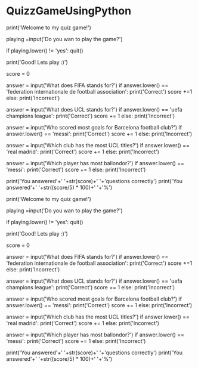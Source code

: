 # QuizzGameUsingPython

print('Welcome to my quiz game!')

playing =input('Do you wan to play the game?')

if playing.lower() != 'yes':
    quit()

print('Good! Lets play :)')

score = 0

answer = input('What does FIFA stands for?')
if answer.lower() == 'federation internationale de football association':
    print('Correct')
    score +=1
else:
    print('Incorrect')


answer = input('What does UCL stands for?')
if answer.lower() == 'uefa champions league':
    print('Correct')
    score += 1
else:
    print('Incorrect')


answer = input('Who scored most goals for Barcelona football club?')
if answer.lower() == 'messi':
    print('Correct')
    score += 1
else:
    print('Incorrect')


answer = input('Which club has the most UCL titles?')
if answer.lower() == 'real madrid':
    print('Correct')
    score += 1
else:
    print('Incorrect')


answer = input('Which player has most ballondor?')
if answer.lower() == 'messi':
    print('Correct')
    score += 1
else:
    print('Incorrect')

print('You answered'+' '+str(score)+' '+'questions correctly')
print('You answered'+' '+str((score/5) * 100)+' '+'%')

print('Welcome to my quiz game!')

playing =input('Do you wan to play the game?')

if playing.lower() != 'yes':
    quit()

print('Good! Lets play :)')

score = 0

answer = input('What does FIFA stands for?')
if answer.lower() == 'federation internationale de football association':
    print('Correct')
    score +=1
else:
    print('Incorrect')


answer = input('What does UCL stands for?')
if answer.lower() == 'uefa champions league':
    print('Correct')
    score += 1
else:
    print('Incorrect')


answer = input('Who scored most goals for Barcelona football club?')
if answer.lower() == 'messi':
    print('Correct')
    score += 1
else:
    print('Incorrect')


answer = input('Which club has the most UCL titles?')
if answer.lower() == 'real madrid':
    print('Correct')
    score += 1
else:
    print('Incorrect')


answer = input('Which player has most ballondor?')
if answer.lower() == 'messi':
    print('Correct')
    score += 1
else:
    print('Incorrect')

print('You answered'+' '+str(score)+' '+'questions correctly')
print('You answered'+' '+str((score/5) * 100)+' '+'%')

